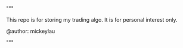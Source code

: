 """

This repo is for storing my trading algo. It is for personal interest only.

@author: mickeylau

"""
